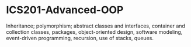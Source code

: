 # ICS201-Advanced-OOP
Inheritance; polymorphism; abstract classes and interfaces, container and collection classes, packages, object-oriented design, software modeling, event-driven programming, recursion, use of stacks, queues.
